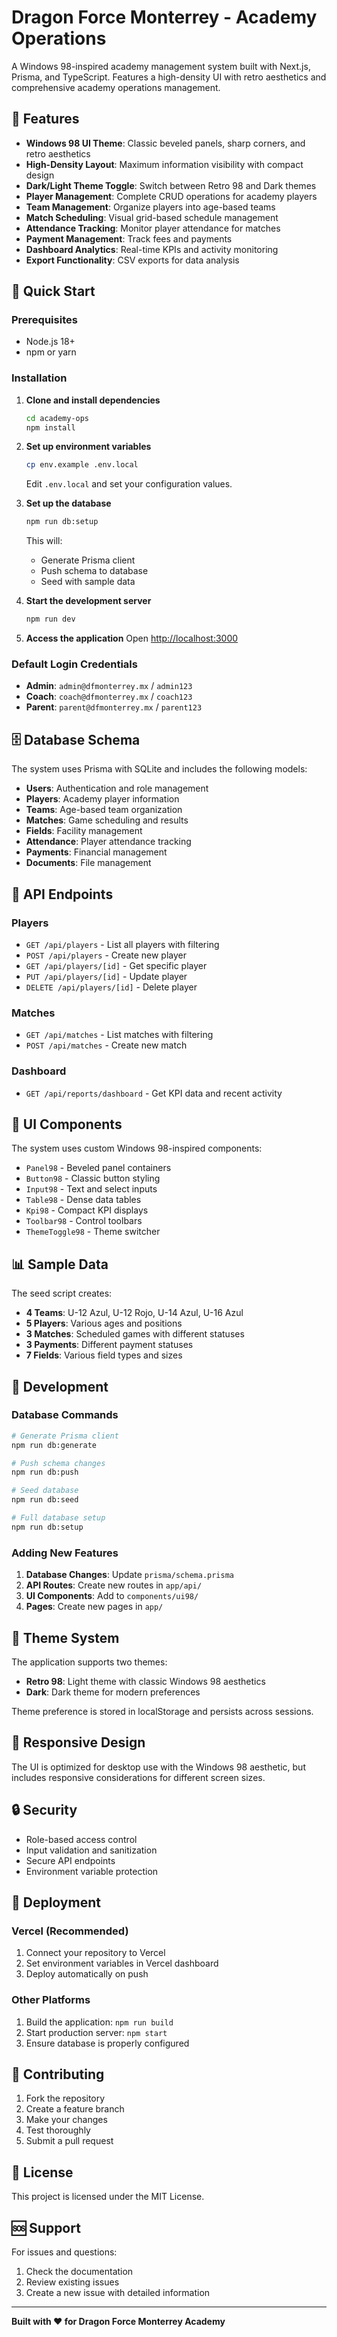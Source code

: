 # Dragon Force Monterrey - Academy Operations

A Windows 98-inspired academy management system built with Next.js, Prisma, and TypeScript. Features a high-density UI with retro aesthetics and comprehensive academy operations management.

## 🎨 Features

- **Windows 98 UI Theme**: Classic beveled panels, sharp corners, and retro aesthetics
- **High-Density Layout**: Maximum information visibility with compact design
- **Dark/Light Theme Toggle**: Switch between Retro 98 and Dark themes
- **Player Management**: Complete CRUD operations for academy players
- **Team Management**: Organize players into age-based teams
- **Match Scheduling**: Visual grid-based schedule management
- **Attendance Tracking**: Monitor player attendance for matches
- **Payment Management**: Track fees and payments
- **Dashboard Analytics**: Real-time KPIs and activity monitoring
- **Export Functionality**: CSV exports for data analysis

## 🚀 Quick Start

### Prerequisites

- Node.js 18+ 
- npm or yarn

### Installation

1. **Clone and install dependencies**
   ```bash
   cd academy-ops
   npm install
   ```

2. **Set up environment variables**
   ```bash
   cp env.example .env.local
   ```
   Edit `.env.local` and set your configuration values.

3. **Set up the database**
   ```bash
   npm run db:setup
   ```
   This will:
   - Generate Prisma client
   - Push schema to database
   - Seed with sample data

4. **Start the development server**
   ```bash
   npm run dev
   ```

5. **Access the application**
   Open [http://localhost:3000](http://localhost:3000)

### Default Login Credentials

- **Admin**: `admin@dfmonterrey.mx` / `admin123`
- **Coach**: `coach@dfmonterrey.mx` / `coach123`
- **Parent**: `parent@dfmonterrey.mx` / `parent123`

## 🗄️ Database Schema

The system uses Prisma with SQLite and includes the following models:

- **Users**: Authentication and role management
- **Players**: Academy player information
- **Teams**: Age-based team organization
- **Matches**: Game scheduling and results
- **Fields**: Facility management
- **Attendance**: Player attendance tracking
- **Payments**: Financial management
- **Documents**: File management

## 🎯 API Endpoints

### Players
- `GET /api/players` - List all players with filtering
- `POST /api/players` - Create new player
- `GET /api/players/[id]` - Get specific player
- `PUT /api/players/[id]` - Update player
- `DELETE /api/players/[id]` - Delete player

### Matches
- `GET /api/matches` - List matches with filtering
- `POST /api/matches` - Create new match

### Dashboard
- `GET /api/reports/dashboard` - Get KPI data and recent activity

## 🎨 UI Components

The system uses custom Windows 98-inspired components:

- `Panel98` - Beveled panel containers
- `Button98` - Classic button styling
- `Input98` - Text and select inputs
- `Table98` - Dense data tables
- `Kpi98` - Compact KPI displays
- `Toolbar98` - Control toolbars
- `ThemeToggle98` - Theme switcher

## 📊 Sample Data

The seed script creates:

- **4 Teams**: U-12 Azul, U-12 Rojo, U-14 Azul, U-16 Azul
- **5 Players**: Various ages and positions
- **3 Matches**: Scheduled games with different statuses
- **3 Payments**: Different payment statuses
- **7 Fields**: Various field types and sizes

## 🔧 Development

### Database Commands

```bash
# Generate Prisma client
npm run db:generate

# Push schema changes
npm run db:push

# Seed database
npm run db:seed

# Full database setup
npm run db:setup
```

### Adding New Features

1. **Database Changes**: Update `prisma/schema.prisma`
2. **API Routes**: Create new routes in `app/api/`
3. **UI Components**: Add to `components/ui98/`
4. **Pages**: Create new pages in `app/`

## 🎨 Theme System

The application supports two themes:

- **Retro 98**: Light theme with classic Windows 98 aesthetics
- **Dark**: Dark theme for modern preferences

Theme preference is stored in localStorage and persists across sessions.

## 📱 Responsive Design

The UI is optimized for desktop use with the Windows 98 aesthetic, but includes responsive considerations for different screen sizes.

## 🔒 Security

- Role-based access control
- Input validation and sanitization
- Secure API endpoints
- Environment variable protection

## 🚀 Deployment

### Vercel (Recommended)

1. Connect your repository to Vercel
2. Set environment variables in Vercel dashboard
3. Deploy automatically on push

### Other Platforms

1. Build the application: `npm run build`
2. Start production server: `npm start`
3. Ensure database is properly configured

## 🤝 Contributing

1. Fork the repository
2. Create a feature branch
3. Make your changes
4. Test thoroughly
5. Submit a pull request

## 📄 License

This project is licensed under the MIT License.

## 🆘 Support

For issues and questions:
1. Check the documentation
2. Review existing issues
3. Create a new issue with detailed information

---

**Built with ❤️ for Dragon Force Monterrey Academy**
